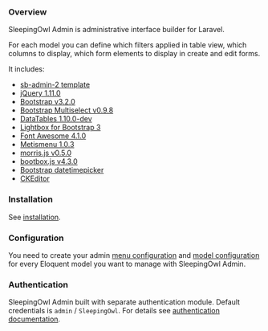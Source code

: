 ### Overview

SleepingOwl Admin is administrative interface builder for Laravel.

For each model you can define which filters applied in table view, which columns to display, which form elements to display in create and edit forms.

It includes:

 - [sb-admin-2 template](http://startbootstrap.com/template-overviews/sb-admin-2/)
 - [jQuery 1.11.0](http://jquery.org)
 - [Bootstrap v3.2.0](http://getbootstrap.com)
 - [Bootstrap Multiselect v0.9.8](https://github.com/davidstutz/bootstrap-multiselect)
 - [DataTables 1.10.0-dev](http://www.sprymedia.co.uk)
 - [Lightbox for Bootstrap 3](https://github.com/ashleydw/lightbox)
 - [Font Awesome 4.1.0](http://fontawesome.io)
 - [Metismenu 1.0.3](https://github.com/onokumus/metisMenu)
 - [morris.js v0.5.0]()
 - [bootbox.js v4.3.0](http://bootboxjs.com)
 - [Bootstrap datetimepicker](http://eonasdan.github.io/bootstrap-datetimepicker/)
 - [CKEditor](http://ckeditor.com)

### Installation

See [installation](Getting_Started/Installation.html).

### Configuration

You need to create your admin [menu configuration](Getting_Started/Menu_Configuration.html) and [model configuration](Getting_Started/Model_Configuration.html) for every Eloquent model you want to manage with SleepingOwl Admin.

### Authentication

SleepingOwl Admin built with separate authentication module. Default credentials is `admin` / `SleepingOwl`. For details see [authentication documentation](Getting_Started/Authentication.html).

